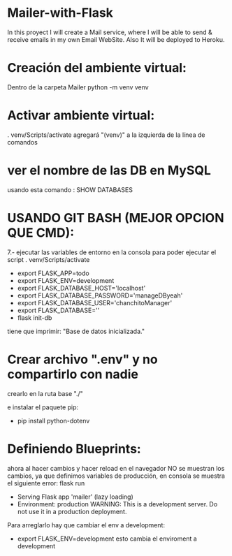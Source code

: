 # Mailer-with-Flask

In this proyect I will create a Mail service, where I will be able to send &amp; receive emails in my own Email WebSite. Also It will be deployed to Heroku.

# Creación del ambiente virtual:

Dentro de la carpeta Mailer
python -m venv venv

# Activar ambiente virtual:

. venv/Scripts/activate
agregará "(venv)" a la izquierda de la línea de comandos

# ver el nombre de las DB en MySQL

usando esta comando :
SHOW DATABASES

# USANDO GIT BASH (MEJOR OPCION QUE CMD):

7.-
ejecutar las variables de entorno en la consola para poder ejecutar el script
. venv/Scripts/activate

- export FLASK_APP=todo
- export FLASK_ENV=development
- export FLASK_DATABASE_HOST='localhost'
- export FLASK_DATABASE_PASSWORD='manageDByeah'
- export FLASK_DATABASE_USER='chanchitoManager'
- export FLASK_DATABASE=''
- flask init-db

tiene que imprimir: "Base de datos inicializada."

# Crear archivo ".env" y no compartirlo con nadie

crearlo en la ruta base "./"

e instalar el paquete pip:

- pip install python-dotenv

# Definiendo Blueprints:

ahora al hacer cambios y hacer reload en el navegador NO se muestran los cambios, ya que definimos variables de producción, en consola se muestra el siguiente error:
flask run

- Serving Flask app 'mailer' (lazy loading)
- Environment: production
  WARNING: This is a development server. Do not use it in a production deployment.

Para arreglarlo hay que cambiar el env a development:

- export FLASK_ENV=development
  esto cambia el enviroment a development
